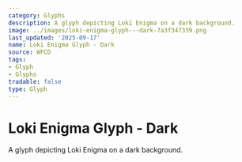 ```yaml
---
category: Glyphs
description: A glyph depicting Loki Enigma on a dark background.
image: ../images/loki-enigma-glyph---dark-7a3f347339.png
last_updated: '2025-09-17'
name: Loki Enigma Glyph - Dark
source: WFCD
tags:
- Glyph
- Glyphs
tradable: false
type: Glyph
---
```


# Loki Enigma Glyph - Dark

A glyph depicting Loki Enigma on a dark background.

